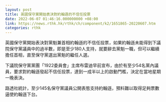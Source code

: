 ```yaml
---
layout: post
title: 英國保守黨開始表決對約翰遜的不信任投票
date: 2022-06-07 01:46:16.000000000 +08:00
link: https://news.rthk.hk/rthk/ch/component/k2/1651865-20220607.htm
categories: rthk
---
```


英國保守黨開始表決對黨魁兼首相約翰遜的不信任投票，如果約翰遜未能得到下議院保守黨議員中的過半數，即是至少180人支持，就要辭去黨魁一職，但可以繼續擔任首相，直至保守黨選出黨魁的繼任人選。

下議院保守黨黨團「1922委員會」主席布雷迪早前宣布，由於有至少54名黨內議員，要求對約翰遜發起不信任投票，達到一成半以上的啟動門檻，決定在當地星期一晚表決。

路透社統計，至少145名保守黨議員公開表態支持約翰遜，預料難以取得足夠票數逼使約翰遜下台。
